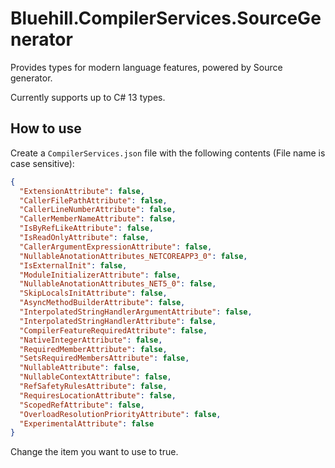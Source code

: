 ﻿# Bluehill.CompilerServices.SourceGenerator
Provides types for modern language features, powered by Source generator.

Currently supports up to C# 13 types.

## How to use

Create a `CompilerServices.json` file with the following contents (File name is case sensitive):

```json
{
  "ExtensionAttribute": false,
  "CallerFilePathAttribute": false,
  "CallerLineNumberAttribute": false,
  "CallerMemberNameAttribute": false,
  "IsByRefLikeAttribute": false,
  "IsReadOnlyAttribute": false,
  "CallerArgumentExpressionAttribute": false,
  "NullableAnotationAttributes_NETCOREAPP3_0": false,
  "IsExternalInit": false,
  "ModuleInitializerAttribute": false,
  "NullableAnotationAttributes_NET5_0": false,
  "SkipLocalsInitAttribute": false,
  "AsyncMethodBuilderAttribute": false,
  "InterpolatedStringHandlerArgumentAttribute": false,
  "InterpolatedStringHandlerAttribute": false,
  "CompilerFeatureRequiredAttribute": false,
  "NativeIntegerAttribute": false,
  "RequiredMemberAttribute": false,
  "SetsRequiredMembersAttribute": false,
  "NullableAttribute": false,
  "NullableContextAttribute": false,
  "RefSafetyRulesAttribute": false,
  "RequiresLocationAttribute": false,
  "ScopedRefAttribute": false,
  "OverloadResolutionPriorityAttribute": false,
  "ExperimentalAttribute": false
}
```

Change the item you want to use to true.
